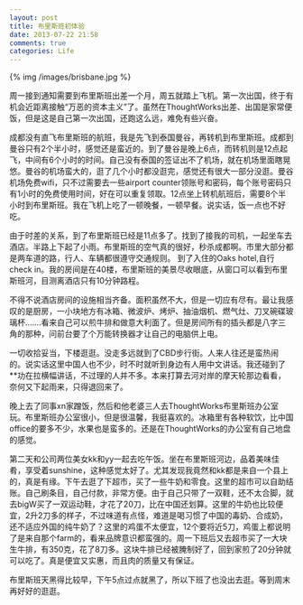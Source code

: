 ```yaml
---
layout: post
title: 布里斯班初体验
date: 2013-07-22 21:58
comments: true
categories: Life 
---
```


{% img /images/brisbane.jpg %}

周一接到通知需要到布里斯班出差一个月，周五就踏上飞机。第一次出国，终于有机会近距离接触“万恶的资本主义”了。虽然在ThoughtWorks出差、出国是家常便饭，但是这是自己第一次出国，还跑这么远，难免有些兴奋。

<!-- more -->

成都没有直飞布里斯班的航班，我是先飞到泰国曼谷，再转机到布里斯班。成都到曼谷只有2个半小时，感觉还是蛮近的。到了曼谷是晚上6点，而转机则是12点起飞，中间有6个小时的时间。自己没有泰国的签证出不了机场，就在机场里面瞎晃悠。曼谷的机场蛮大的，逛了几个小时都没逛完，感觉还有很大一部分没逛。曼谷机场免费wifi，只不过需要去一些airport counter领账号和密码，每个账号密码只有1小时的免费使用时间，好在可以重复领取。12点坐上转机航班后，需要8个半小时到布里斯班。我在飞机上吃了一顿晚餐，一顿早餐。说实话，饭一点也不好吃。

由于时差的关系，到了布里斯班已经是11点多了。找到了接我的司机，一起坐车去酒店。半路上下起了小雨。布里斯班的空气真的很好，秒杀成都啊。市里大部分都是两车道的路，行人、车辆都很遵守交通规则。
到了入住的Oaks hotel,自行check in。我的房间是在40楼，布里斯班的美景尽收眼底，从窗口可以看到布里斯班河，目测离酒店只有10分钟路程。

不得不说酒店房间的设施相当齐备。面积虽然不大，但是一切应有尽有。最让我感叹的是厨房，一小块地方有冰箱、微波炉、烤炉、抽油烟机、燃气灶、刀叉碗碟玻璃杯…….看来自己可以煎牛排和做意大利面了。但是房间所有的插头都是八字三角的那种，问前台要了个万能转换器才让自己的电脑供上电。

一切收拾妥当，下楼逛逛。没走多远就到了CBD步行街。人来人往还是蛮热闹的。说实话这里中国人也不少，时不时就听到身边有人用中文讲话。我还碰到了**功在拉横幅讲话，不过理的人并不多。本来打算去河对岸的摩天轮那边看看，奈何又下起雨来，只得退回来了。

晚上去了同事xn家蹭饭，然后和他老婆三人去ThoughtWorks布里斯班办公室玩。布里斯班办公室很小，但是很温馨，我挺喜欢的。冰箱里有各种软饮，比中国office的要多不少，水果也是蛮多的。还是在ThoughtWorks的办公室有自己地盘的感觉。

第二天和公司两位美女kk和yy一起去吃午饭。坐在布里斯班河边，品着美味佳肴，享受着sunshine，这种感觉太好了。尤其发现我竟然和kk都是来自一个县上的，真是有缘。下午去逛了下超市，买了一些牛奶和零食。这里的超市可以自助结账。自己刷条目，自己付款，非常方便。由于自己只带了一双鞋，还不太合脚，就去bigW买了一双运动鞋，才花了20刀，比在中国还划算。这里的牛奶也比较便宜，2升2刀多的样子，不过味道有点怪，难道是喝习惯了中国的毒奶、合成奶，还不适应外国的纯牛奶了？这里的鸡蛋不太便宜，12个要将近5刀，鸡蛋上都说明了是来自那个farm的，看来品牌意识都蛮强的。周一下班后又去超市买了一大块生牛排，有350克，花了8刀多。这块牛排已经被腌制好了，回到家煎了20分钟就可以吃了。真是便宜又实惠，而且肉的质量又有保证。


布里斯班天黑得比较早，下午5点过点就黑了，所以下班了也没出去逛。等到周末再好好的逛逛。
